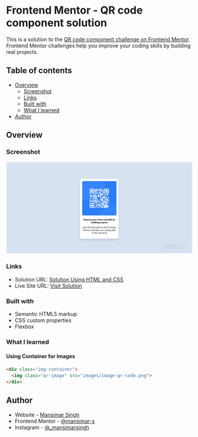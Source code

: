 # Frontend Mentor - QR code component solution

This is a solution to the [QR code component challenge on Frontend Mentor](https://www.frontendmentor.io/challenges/qr-code-component-iux_sIO_H). Frontend Mentor challenges help you improve your coding skills by building real projects. 

## Table of contents

- [Overview](#overview)
  - [Screenshot](#screenshot)
  - [Links](#links)
  - [Built with](#built-with)
  - [What I learned](#what-i-learned)
- [Author](#author)

## Overview

### Screenshot

![](./screenshot.jpg)

### Links

- Solution URL: [Solution Using HTML and CSS](https://github.com/mansimar-s/fem_qrCode)
- Live Site URL: [Visit Solution](https://mansimar-s.github.io/fem_qrCode/)


### Built with

- Semantic HTML5 markup
- CSS custom properties
- Flexbox
  
### What I learned

#### Using Container for Images

```html
<div class="img-container">
  <img class="qr-image" src="images/image-qr-code.png">
</div>
```

## Author

- Website - [Mansimar Singh](https://www.direct.me/mansimarsingh)
- Frontend Mentor - [@mansimar-s](https://www.frontendmentor.io/profile/mansimar-s)
- Instagram - [@_mansimarsingh](https://www.instagram.com/_mansimarsingh/)



